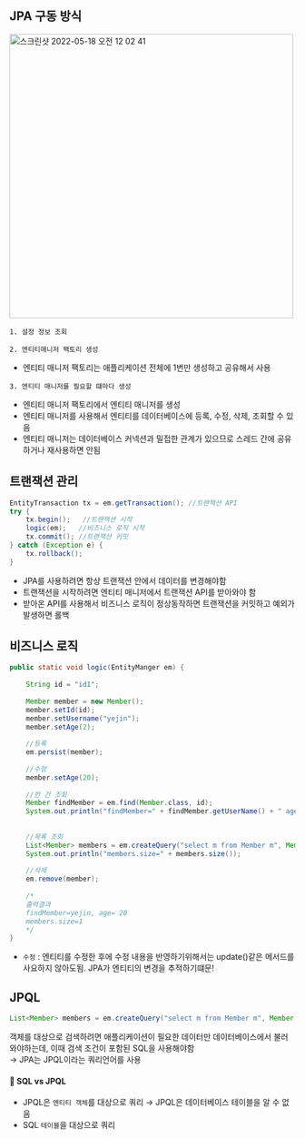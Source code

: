 ## JPA 구동 방식

<img width="500" alt="스크린샷 2022-05-18 오전 12 02 41" src="https://user-images.githubusercontent.com/97823928/168843793-dbec79a5-bf38-4728-b6b4-6aa6c319d4f1.png">

```1. 설정 정보 조회```

```2. 엔티티매니저 팩토리 생성```
* 엔티티 매니저 팩토리는 애플리케이션 전체에 1번만 생성하고 공유해서 사용

```3. 엔티티 매니저를 필요할 떄마다 생성```
* 엔티티 매니저 팩토리에서 엔티티 매니저를 생성
* 엔티티 매니저를 사용해서 엔티티를 데이터베이스에 등록, 수정, 삭제, 조회할 수 있음
* 엔티티 매니저는 데이터베이스 커넥션과 밀접한 관계가 있으므로 스레드 간에 공유하거나 재사용하면 안됨

## 트랜잭션 관리

```java
EntityTransaction tx = em.getTransaction(); //트랜잭션 API
try {
    tx.begin();   //트랜잭션 시작
    logic(em);   //비즈니스 로직 시작
    tx.commit(); //트랜잭션 커밋
} catch (Exception e) {
    tx.rollback();
}
```

* JPA를 사용하려면 항상 트랜잭션 안에서 데이터를 변경해야함
* 트랜잭션을 시작하려면 엔티티 매니저에서 트랜잭션 API를 받아와야 함
* 받아온 API를 사용해서 비즈니스 로직이 정상동작하면 트랜잭션을 커밋하고 예외가 발생하면 롤백

## 비즈니스 로직

```java
public static void logic(EntityManger em) {
    
    String id = "id1";
    
    Member member = new Member();
    member.setId(id);
    member.setUsername("yejin");
    member.setAge(2);
    
    //등록
    em.persist(member);
    
    //수정
    member.setAge(20);
    
    //한 건 조회
    Member findMember = em.find(Member.class, id);
    System.out.println("findMember=" + findMember.getUserName() + " age=" + findMember.getAge());
    
    
    //목록 조회
    List<Member> members = em.createQuery("select m from Member m", Member.class)/getResultList();
    System.out.println("members.size=" + members.size());
    
    //삭제
    em.remove(member);
    
    /* 
    출력결과
    findMember=yejin, age= 20
    members.size=1
    */
}
```

* ```수정``` : 엔티티를 수정한 후에 수정 내용을 반영하기위해서는 update()같은 메서드를 사요하지 않아도됨. JPA가 엔티티의 변경을 추적하기떄문!

## JPQL

```java
List<Member> members = em.createQuery("select m from Member m", Member.class)/getResultList();
```

객체를 대상으로 검색하려면 애플리케이션이 필요한 데이터만 데이터베이스에서 불러와야하는데, 이때 검색 조건이 포함된 SQL을 사용해야함  
→ JPA는 JPQL이라는 쿼리언어를 사용

#### 📖 SQL vs JPQL
* JPQL은 ```엔티티 객체```를 대상으로 쿼리 → JPQL은 데이터베이스 테이블을 알 수 없음
* SQL ```테이블```을 대상으로 쿼리

